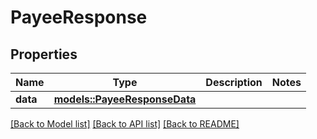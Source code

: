 # PayeeResponse

## Properties

Name | Type | Description | Notes
------------ | ------------- | ------------- | -------------
**data** | [**models::PayeeResponseData**](PayeeResponse_data.md) |  | 

[[Back to Model list]](../README.md#documentation-for-models) [[Back to API list]](../README.md#documentation-for-api-endpoints) [[Back to README]](../README.md)


